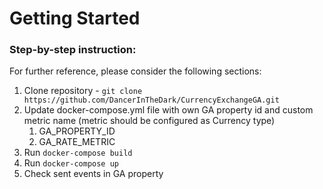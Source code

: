# Getting Started

### Step-by-step instruction:

For further reference, please consider the following sections:

1. Clone repository - `git clone https://github.com/DancerInTheDark/CurrencyExchangeGA.git`
2. Update docker-compose.yml file with own GA property id and custom metric name (metric should be configured as Currency type)
   1. GA_PROPERTY_ID
   2. GA_RATE_METRIC
3. Run `docker-compose build`
4. Run `docker-compose up`
5. Check sent events in GA property
